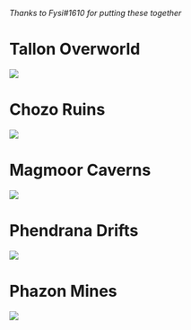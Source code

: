 *Thanks to Fysi#1610 for putting these together*

# Tallon Overworld
![](Tallon_Anotated.png)

# Chozo Ruins
![](Chozo_Anotated.png)

# Magmoor Caverns
![](Magmoor_Anotated.png)

# Phendrana Drifts
![](Phendrana_Anotated.png)

# Phazon Mines
![](Mines_Anotated.png)
